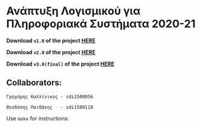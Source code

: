 # Ανάπτυξη Λογισμικού για Πληροφοριακά Συστήματα 2020-21

**Download `v1.0` of the project [HERE](https://github.com/theopaid/Project_JJ/releases/tag/v1.0)**

**Download `v2.0` of the project [HERE](https://github.com/theopaid/Project_JJ/releases/tag/v2.0)**

**Download `v3.0(final)` of the project [HERE](https://github.com/theopaid/Project_JJ/releases/tag/v3.0)**

## Collaborators:
	Γρηγόρης Καλλίνικος - sdi1500056
	
	Θεοδόσης Παιδάκης   - sdi1500118


Use `make` for instructions.

